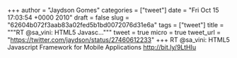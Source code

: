 
+++
author = "Jaydson Gomes"
categories = ["tweet"]
date = "Fri Oct 15 17:03:54 +0000 2010"
draft = false
slug = "62604b072f3aab83a02fed5b1bd0072076d31e6a"
tags = ["tweet"]
title = """RT @sa_vini: HTML5 Javasc..."""
tweet = true
micro = true
tweet_url = "https://twitter.com/jaydson/status/27460612233"
+++
RT @sa_vini: HTML5 Javascript Framework for Mobile Applications http://bit.ly/9LtHIu
